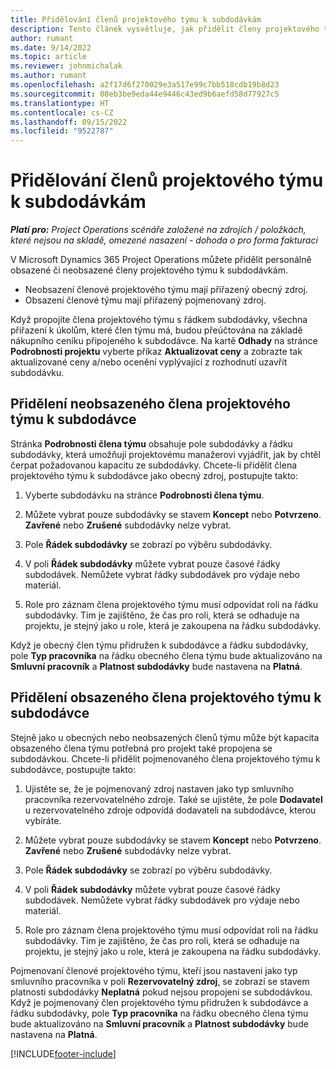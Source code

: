 ```yaml
---
title: Přidělování členů projektového týmu k subdodávkám
description: Tento článek vysvětluje, jak přidělit členy projektového týmu v Microsoft Dynamics 365 Project Operations k subdodávkám.
author: rumant
ms.date: 9/14/2022
ms.topic: article
ms.reviewer: johnmichalak
ms.author: rumant
ms.openlocfilehash: a2f17d6f270029e3a517e99c7bb518cdb19b8d23
ms.sourcegitcommit: 08eb3be9eda44e9446c43ed9b6aefd58d77927c5
ms.translationtype: HT
ms.contentlocale: cs-CZ
ms.lasthandoff: 09/15/2022
ms.locfileid: "9522787"
---
```

# <a name="subcontracting-project-team-members"></a>Přidělování členů projektového týmu k subdodávkám

_**Platí pro:** Project Operations scénáře založené na zdrojích / položkách, které nejsou na skladě, omezené nasazení - dohoda o pro forma fakturaci_

V Microsoft Dynamics 365 Project Operations můžete přidělit personálně obsazené či neobsazené členy projektového týmu k subdodávkám.

- Neobsazení členové projektového týmu mají přiřazený obecný zdroj.
- Obsazení členové týmu mají přiřazený pojmenovaný zdroj.

Když propojíte člena projektového týmu s řádkem subdodávky, všechna přiřazení k úkolům, které člen týmu má, budou přeúčtována na základě nákupního ceníku připojeného k subdodávce.  Na kartě **Odhady** na stránce **Podrobnosti projektu** vyberte příkaz **Aktualizovat ceny** a zobrazte tak aktualizované ceny a/nebo ocenění vyplývající z rozhodnutí uzavřít subdodávku. 

## <a name="subcontracting-an-unstaffed-project-team-member"></a>Přidělení neobsazeného člena projektového týmu k subdodávce
Stránka **Podrobnosti člena týmu** obsahuje pole subdodávky a řádku subdodávky, která umožňují projektovému manažerovi vyjádřit, jak by chtěl čerpat požadovanou kapacitu ze subdodávky. Chcete-li přidělit člena projektového týmu k subdodávce jako obecný zdroj, postupujte takto:

1.  Vyberte subdodávku na stránce **Podrobnosti člena týmu**.

2.  Můžete vybrat pouze subdodávky se stavem **Koncept** nebo **Potvrzeno**. **Zavřené** nebo **Zrušené** subdodávky nelze vybrat. 

3.  Pole **Řádek subdodávky** se zobrazí po výběru subdodávky.

4.  V poli **Řádek subdodávky** můžete vybrat pouze časové řádky subdodávek. Nemůžete vybrat řádky subdodávek pro výdaje nebo materiál.

5.  Role pro záznam člena projektového týmu musí odpovídat roli na řádku subdodávky. Tím je zajištěno, že čas pro roli, která se odhaduje na projektu, je stejný jako u role, která je zakoupena na řádku subdodávky. 

Když je obecný člen týmu přidružen k subdodávce a řádku subdodávky, pole **Typ pracovníka** na řádku obecného člena týmu bude aktualizováno na **Smluvní pracovník** a **Platnost subdodávky** bude nastavena na **Platná**.

## <a name="subcontracting-a-staffed-project-team-member"></a>Přidělení obsazeného člena projektového týmu k subdodávce
Stejně jako u obecných nebo neobsazených členů týmu může být kapacita obsazeného člena týmu potřebná pro projekt také propojena se subdodávkou. Chcete-li přidělit pojmenovaného člena projektového týmu k subdodávce, postupujte takto:

1.  Ujistěte se, že je pojmenovaný zdroj nastaven jako typ smluvního pracovníka rezervovatelného zdroje. Také se ujistěte, že pole **Dodavatel** u rezervovatelného zdroje odpovídá dodavateli na subdodávce, kterou vybíráte. 

2.  Můžete vybrat pouze subdodávky se stavem **Koncept** nebo **Potvrzeno**. **Zavřené** nebo **Zrušené** subdodávky nelze vybrat. 

3.  Pole **Řádek subdodávky** se zobrazí po výběru subdodávky.

4.  V poli **Řádek subdodávky** můžete vybrat pouze časové řádky subdodávek. Nemůžete vybrat řádky subdodávek pro výdaje nebo materiál.

5.  Role pro záznam člena projektového týmu musí odpovídat roli na řádku subdodávky. Tím je zajištěno, že čas pro roli, která se odhaduje na projektu, je stejný jako u role, která je zakoupena na řádku subdodávky. 

Pojmenovaní členové projektového týmu, kteří jsou nastaveni jako typ smluvního pracovníka v poli **Rezervovatelný zdroj**, se zobrazí se stavem platnosti subdodávky **Neplatná** pokud nejsou propojeni se subdodávkou. Když je pojmenovaný člen projektového týmu přidružen k subdodávce a řádku subdodávky, pole **Typ pracovníka** na řádku obecného člena týmu bude aktualizováno na **Smluvní pracovník** a **Platnost subdodávky** bude nastavena na **Platná**.

[!INCLUDE[footer-include](../../includes/footer-banner.md)]
